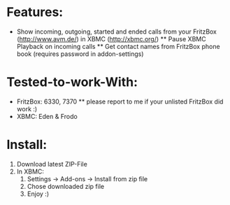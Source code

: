 Features:
=========

* Show incoming, outgoing, started and ended calls from your FritzBox (http://www.avm.de/) in XBMC (http://xbmc.org/)
** Pause XBMC Playback on incoming calls
** Get contact names from FritzBox phone book (requires password in addon-settings)

Tested-to-work-With:
====================

* FritzBox: 6330, 7370
** please report to me if your unlisted FritzBox did work :)
* XBMC: Eden & Frodo



Install:
========

1. Download latest ZIP-File
1. In XBMC:
   1. Settings -> Add-ons -> Install from zip file
   1. Chose downloaded zip file
   1. Enjoy :)